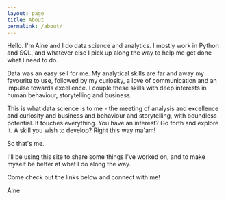 ```yaml
---
layout: page
title: About
permalink: /about/
---
```


Hello. I'm Áine and I do data science and analytics. I mostly work in Python and SQL, and whatever else I pick up along the way to help me get done what I need to do.

Data was an easy sell for me. My analytical skills are far and away my favourite to use, followed by my curiosity, a love of communication and an impulse towards excellence. I couple these skills with deep interests in human behaviour, storytelling and business.

This is what data science is to me - the meeting of analysis and excellence and curiosity and business and behaviour and storytelling, with boundless potential. It touches everything. You have an interest? Go forth and explore it. A skill you wish to develop? Right this way ma'am!

So that's me. 

I'll be using this site to share some things I've worked on, and to make myself be better at what I do along the way. 

Come check out the links below and connect with me!

Áine
